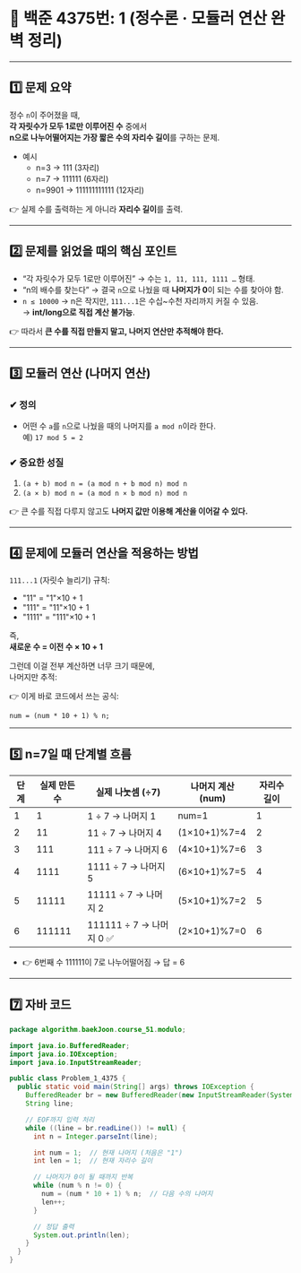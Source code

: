 # 📘 백준 4375번: 1 (정수론 · 모듈러 연산 완벽 정리)

---

## 1️⃣ 문제 요약
정수 `n`이 주어졌을 때,  
**각 자릿수가 모두 1로만 이루어진 수** 중에서  
**n으로 나누어떨어지는 가장 짧은 수의 자리수 길이**를 구하는 문제.

- 예시
  - n=3    → 111 (3자리)
  - n=7    → 111111 (6자리)
  - n=9901 → 111111111111 (12자리)

👉 실제 수를 출력하는 게 아니라 **자리수 길이**를 출력.

---

## 2️⃣ 문제를 읽었을 때의 핵심 포인트
- “각 자릿수가 모두 1로만 이루어진” → 수는 `1, 11, 111, 1111 …` 형태.
- “n의 배수를 찾는다” → 결국 `n`으로 나눴을 때 **나머지가 0**이 되는 수를 찾아야 함.
- `n ≤ 10000` → n은 작지만, `111...1`은 수십~수천 자리까지 커질 수 있음.  
  → **int/long으로 직접 계산 불가능**.

👉 따라서 **큰 수를 직접 만들지 말고, 나머지 연산만 추적해야 한다.**

---

## 3️⃣ 모듈러 연산 (나머지 연산)

### ✔ 정의
- 어떤 수 `a`를 `n`으로 나눴을 때의 나머지를 `a mod n`이라 한다.  
  예) `17 mod 5 = 2`

### ✔ 중요한 성질
1. `(a + b) mod n = (a mod n + b mod n) mod n`
2. `(a × b) mod n = (a mod n × b mod n) mod n`

👉 큰 수를 직접 다루지 않고도 **나머지 값만 이용해 계산을 이어갈 수 있다.**

---

## 4️⃣ 문제에 모듈러 연산을 적용하는 방법

`111...1` (자릿수 늘리기) 규칙:
- "11" = "1"×10 + 1
- "111" = "11"×10 + 1
- "1111" = "111"×10 + 1

즉,  
**새로운 수 = 이전 수 × 10 + 1**

그런데 이걸 전부 계산하면 너무 크기 때문에,  
나머지만 추적:

👉 이게 바로 코드에서 쓰는 공식:
```
num = (num * 10 + 1) % n;
```

---

## 5️⃣ n=7일 때 단계별 흐름
| 단계 | 실제 만든 수 | 실제 나눗셈 (÷7)          | 나머지 계산(num)  | 자리수 길이 |
| -- | ------- | -------------------- | ------------ | ------ |
| 1  | 1       | 1 ÷ 7 → 나머지 1        | num=1        | 1      |
| 2  | 11      | 11 ÷ 7 → 나머지 4       | (1×10+1)%7=4 | 2      |
| 3  | 111     | 111 ÷ 7 → 나머지 6      | (4×10+1)%7=6 | 3      |
| 4  | 1111    | 1111 ÷ 7 → 나머지 5     | (6×10+1)%7=5 | 4      |
| 5  | 11111   | 11111 ÷ 7 → 나머지 2    | (5×10+1)%7=2 | 5      |
| 6  | 111111  | 111111 ÷ 7 → 나머지 0 ✅ | (2×10+1)%7=0 | 6      |
- 👉 6번째 수 111111이 7로 나누어떨어짐 → 답 = 6

---
## 7️⃣ 자바 코드

```java
package algorithm.baekJoon.course_51.modulo;

import java.io.BufferedReader;
import java.io.IOException;
import java.io.InputStreamReader;

public class Problem_1_4375 {
  public static void main(String[] args) throws IOException {
    BufferedReader br = new BufferedReader(new InputStreamReader(System.in));
    String line;

    // EOF까지 입력 처리
    while ((line = br.readLine()) != null) {
      int n = Integer.parseInt(line);

      int num = 1;  // 현재 나머지 (처음은 "1")
      int len = 1;  // 현재 자리수 길이

      // 나머지가 0이 될 때까지 반복
      while (num % n != 0) {
        num = (num * 10 + 1) % n;  // 다음 수의 나머지
        len++;
      }

      // 정답 출력
      System.out.println(len);
    }
  }
}

```
